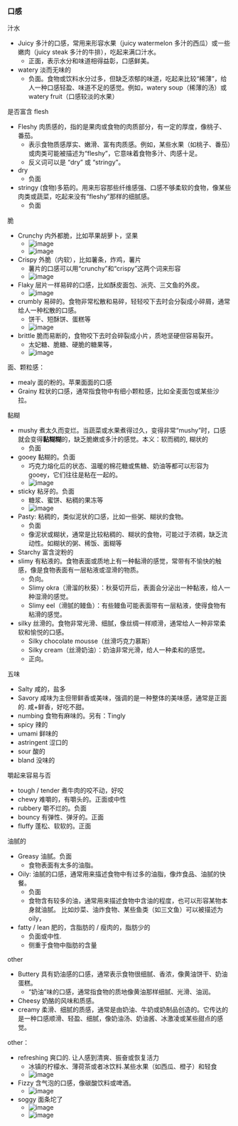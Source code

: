 
### 口感

汁水
- Juicy 多汁的口感，常用来形容水果（juicy watermelon 多汁的西瓜）或一些嫩肉（juicy steak 多汁的牛排），吃起来满口汁水。
  - 正面，表示水分和味道相得益彰，口感鲜美。
- watery  淡而无味的
  - 负面。食物或饮料水分过多，但缺乏浓郁的味道，吃起来比较“稀薄”，给人一种口感轻盈、味道不足的感觉。例如，watery soup（稀薄的汤）或 watery fruit（口感较淡的水果）

是否富含 flesh
- Fleshy 肉质感的，指的是果肉或食物的肉质部分，有一定的厚度，像桃子、番茄。
  - 表示食物质感厚实、嫩滑、富有肉质感。例如，某些水果（如桃子、番茄）或肉类可能被描述为“fleshy”，它意味着食物多汁、肉感十足。
  - 反义词可以是 “dry” 或 “stringy”。
- dry
  - 负面
- stringy (食物)多筋的。用来形容那些纤维感强、口感不够柔软的食物，像某些肉类或蔬菜，吃起来没有“fleshy”那样的细腻感。
  - 负面

脆
- Crunchy 内外都脆，比如苹果胡萝卜，坚果
  - ![image](https://github.com/user-attachments/assets/4eff37f7-42f6-40ee-8ae3-217130f5694d)
  - ![image](https://github.com/user-attachments/assets/f53a7909-f3e6-45e0-a9c9-15b4294f71fd)
- Crispy 外脆（内软），比如薯条，炸鸡，薯片
  - 薯片的口感可以用“crunchy”和“crispy”这两个词来形容
  - ![image](https://github.com/user-attachments/assets/41dabc38-1979-48ef-bcc2-9301060525d8)
- Flaky 层片一样易碎的口感，比如酥皮面包、派壳、三文鱼的外皮。
  - ![image](https://github.com/user-attachments/assets/35d47f82-8a7b-4782-8d7c-db1b16b07ce9)
- crumbly 易碎的。食物非常松散和易碎，轻轻咬下去时会分裂成小碎屑，通常给人一种松散的口感。
  - 饼干、短酥饼、蛋糕等
  - ![image](https://github.com/user-attachments/assets/f32fbf63-3aa0-444f-b5fe-a4f24efc89e8)
- brittle 脆而易断的，食物咬下去时会碎裂成小片，质地坚硬但容易裂开。
  - 太妃糖、脆糖、硬脆的糖果等，
  - ![image](https://github.com/user-attachments/assets/3d063976-dabe-44a6-a85d-f8d99825eb07)

面、颗粒感：
- mealy 面的粉的。苹果面面的口感
- Grainy 粒状的口感，通常指食物中有细小颗粒感，比如全麦面包或某些沙拉。

黏糊
- mushy 煮太久而变烂。当蔬菜或水果煮得过久，变得非常“mushy”时，口感就会变得**黏糊糊**的，缺乏脆嫩或多汁的感觉。本义：软而稠的, 糊状的
  - 负面
- gooey 黏糊的。负面
  - 巧克力熔化后的状态、温暖的棉花糖或焦糖、奶油等都可以形容为 gooey，它们往往是粘在一起的。
  - ![image](https://github.com/user-attachments/assets/b2a39e4c-b971-4f7b-9c55-c9c14d68cb53)
- sticky 粘牙的。负面
  - 糖浆、蜜饼、粘稠的果冻等
  - ![image](https://github.com/user-attachments/assets/999716fa-a7c0-453f-9c4f-f79a2a264b28)
- Pasty: 粘稠的，类似泥状的口感，比如一些粥、糊状的食物。
  - 负面
  - 像泥状或糊状，通常是比较粘稠的、糊状的食物，可能过于浓稠，缺乏流动性。如糊状的粥、稀饭、面糊等
- Starchy 富含淀粉的 
- slimy 有粘液的。食物表面或质地上有一种黏滑的感觉，常带有不愉快的触感，像是食物表面有一层粘液或湿滑的物质。
  - 负向。
  - Slimy okra（滑溜的秋葵）：秋葵切开后，表面会分泌出一种黏液，给人一种湿滑的感觉。
  - Slimy eel（滑腻的鳗鱼）：有些鳗鱼可能表面带有一层粘液，使得食物有粘滑的感觉。
- silky 丝滑的。食物非常光滑、细腻，像丝绸一样顺滑，通常给人一种非常柔软和愉悦的口感。
  - Silky chocolate mousse（丝滑巧克力慕斯）
  - Silky cream（丝滑奶油）：奶油非常光滑，给人一种柔和的感觉。
  - 正向。

五味
- Salty 咸的，盐多
- Savory 咸味为主但带鲜香或美味，强调的是一种整体的美味感，通常是正面的. 咸+鲜香，好吃不甜。
- numbing 食物有麻味的。另有：Tingly
- spicy 辣的
- umami 鲜味的
- astringent 涩口的
- sour 酸的
- bland 没味的

嚼起来容易与否
- tough / tender 煮牛肉的咬不动，好咬
- chewy 难嚼的，有嚼头的。正面或中性
- rubbery 嚼不烂的。负面
- bouncy 有弹性、弹牙的。正面
- fluffy 蓬松、软软的。正面

油腻的
- Greasy 油腻。负面
  - 食物表面有太多的油脂。
- Oily: 油腻的口感，通常用来描述食物中有过多的油脂，像炸食品、油腻的快餐。
  - 负面
  - 食物含有较多的油，通常用来描述食物中含油的程度，也可以形容某物本身就油腻。 比如炒菜、油炸食物、某些鱼类（如三文鱼）可以被描述为 oily，
- fatty / lean 肥的，含脂肪的 / 瘦肉的，脂肪少的
  - 负面或中性.
  - 侧重于食物中脂肪的含量

other
- Buttery 具有奶油感的口感，通常表示食物很细腻、香浓，像黄油饼干、奶油蛋糕。
  - “奶油”味的口感，通常指食物的质地像黄油那样细腻、光滑、油润。
- Cheesy 奶酪的风味和质感。
- creamy 柔滑、细腻的质感，通常是由奶油、牛奶或奶制品创造的。它传达的是一种口感顺滑、轻盈、细腻，像奶油汤、奶油酱、冰激凌或某些甜点的感觉。

other：
- refreshing 爽口的. 让人感到清爽、振奋或恢复活力
  - 冰镇的柠檬水、薄荷茶或者冰饮料.某些水果（如西瓜、橙子）和轻食
  - ![image](https://github.com/user-attachments/assets/bc2bd392-2dd3-4f37-a3fb-9434d833b3e2)
- Fizzy 含气泡的口感，像碳酸饮料或啤酒。
  - ![image](https://github.com/user-attachments/assets/31d02eb3-632a-4428-8571-371bd377d9af)
- soggy 面条坨了
  - ![image](https://github.com/user-attachments/assets/5ccd22ad-f0d7-4b76-8112-4ca113849b44)
  - ![image](https://github.com/user-attachments/assets/fc7ed366-aa03-4c3e-8598-fa695a17f2ca)

